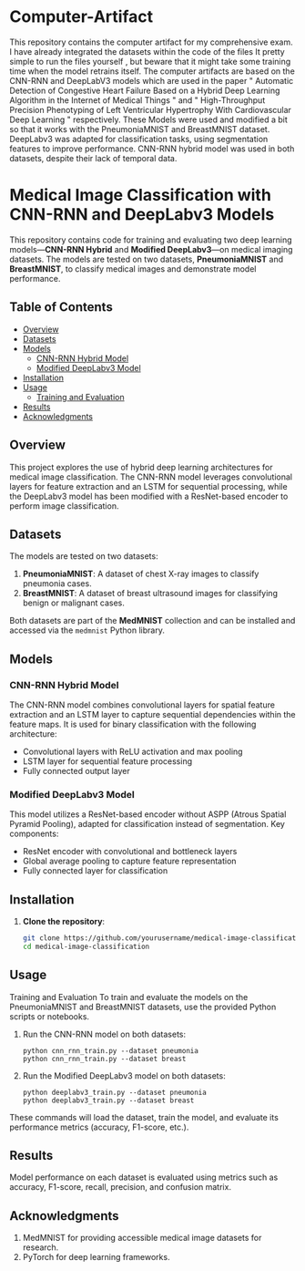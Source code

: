# Computer-Artifact
This repository contains the computer artifact for my comprehensive exam. 
I have already integrated the datasets within the code of the files
It pretty simple to run the files yourself , but beware that it might take some training time when the model retrains itself.
The computer artifacts are based on the CNN-RNN and DeepLabV3 models which are used in the paper " Automatic Detection of Congestive Heart Failure Based on a Hybrid Deep Learning Algorithm in the Internet of Medical Things " and " High-Throughput Precision Phenotyping of Left Ventricular Hypertrophy
With Cardiovascular Deep Learning " respectively. These Models were used and modified a bit so that it works with the PneumoniaMNIST and BreastMNIST dataset. DeepLabv3 was adapted for classification tasks, using segmentation features to improve performance. CNN-RNN hybrid model was used in both datasets, despite their lack of temporal data.

# Medical Image Classification with CNN-RNN and DeepLabv3 Models

This repository contains code for training and evaluating two deep learning models—**CNN-RNN Hybrid** and **Modified DeepLabv3**—on medical imaging datasets. The models are tested on two datasets, **PneumoniaMNIST** and **BreastMNIST**, to classify medical images and demonstrate model performance.

## Table of Contents
- [Overview](#overview)
- [Datasets](#datasets)
- [Models](#models)
  - [CNN-RNN Hybrid Model](#cnn-rnn-hybrid-model)
  - [Modified DeepLabv3 Model](#modified-deeplabv3-model)
- [Installation](#installation)
- [Usage](#usage)
  - [Training and Evaluation](#training-and-evaluation)
- [Results](#results)
- [Acknowledgments](#acknowledgments)

## Overview
This project explores the use of hybrid deep learning architectures for medical image classification. The CNN-RNN model leverages convolutional layers for feature extraction and an LSTM for sequential processing, while the DeepLabv3 model has been modified with a ResNet-based encoder to perform image classification.

## Datasets
The models are tested on two datasets:
1. **PneumoniaMNIST**: A dataset of chest X-ray images to classify pneumonia cases.
2. **BreastMNIST**: A dataset of breast ultrasound images for classifying benign or malignant cases.

Both datasets are part of the **MedMNIST** collection and can be installed and accessed via the `medmnist` Python library.

## Models

### CNN-RNN Hybrid Model
The CNN-RNN model combines convolutional layers for spatial feature extraction and an LSTM layer to capture sequential dependencies within the feature maps. It is used for binary classification with the following architecture:
- Convolutional layers with ReLU activation and max pooling
- LSTM layer for sequential feature processing
- Fully connected output layer

### Modified DeepLabv3 Model
This model utilizes a ResNet-based encoder without ASPP (Atrous Spatial Pyramid Pooling), adapted for classification instead of segmentation. Key components:
- ResNet encoder with convolutional and bottleneck layers
- Global average pooling to capture feature representation
- Fully connected layer for classification

## Installation

1. **Clone the repository**:
   ```bash
   git clone https://github.com/yourusername/medical-image-classification.git
   cd medical-image-classification
## Usage
Training and Evaluation
To train and evaluate the models on the PneumoniaMNIST and BreastMNIST datasets, use the provided Python scripts or notebooks.

1. Run the CNN-RNN model on both datasets:
   ```
   python cnn_rnn_train.py --dataset pneumonia
   python cnn_rnn_train.py --dataset breast
   ```
2. Run the Modified DeepLabv3 model on both datasets:
   ```
   python deeplabv3_train.py --dataset pneumonia
   python deeplabv3_train.py --dataset breast
   ```
These commands will load the dataset, train the model, and evaluate its performance metrics (accuracy, F1-score, etc.).

## Results
Model performance on each dataset is evaluated using metrics such as accuracy, F1-score, recall, precision, and confusion matrix.

## Acknowledgments
1. MedMNIST for providing accessible medical image datasets for research.
2. PyTorch for deep learning frameworks.
